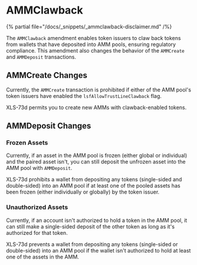 # AMMClawback

{% partial file="/docs/_snippets/_ammclawback-disclaimer.md" /%}

The `AMMClawback` amendment enables token issuers to claw back tokens from wallets that have deposited into AMM pools, ensuring regulatory compliance. This amendment also changes the behavior of the `AMMCreate` and `AMMDeposit` transactions.


## AMMCreate Changes

Currently, the `AMMCreate` transaction is prohibited if either of the AMM pool's token issuers have enabled the `lsfAllowTrustLineClawback` flag.

XLS-73d permits you to create new AMMs with clawback-enabled tokens.


## AMMDeposit Changes

### Frozen Assets

Currently, if an asset in the AMM pool is frozen (either global or individual) and the paired asset isn't, you can still deposit the unfrozen asset into the AMM pool with `AMMDeposit`.

XLS-73d prohibits a wallet from depositing any tokens (single-sided and double-sided) into an AMM pool if at least one of the pooled assets has been frozen (either individually or globally) by the token issuer.

### Unauthorized Assets

Currently, if an account isn't authorized to hold a token in the AMM pool, it can still make a single-sided deposit of the other token as long as it's authorized for that token.

XLS-73d prevents a wallet from depositing any tokens (single-sided or double-sided) into an AMM pool if the wallet isn't authorized to hold at least one of the assets in the AMM.
